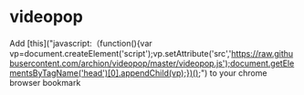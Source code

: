 videopop
========
Add [this]("javascript:（function(){var vp=document.createElement('script');vp.setAttribute('src','https://raw.githubusercontent.com/archion/videopop/master/videopop.js');document.getElementsByTagName('head')[0].appendChild(vp);})();") to your chrome browser bookmark
